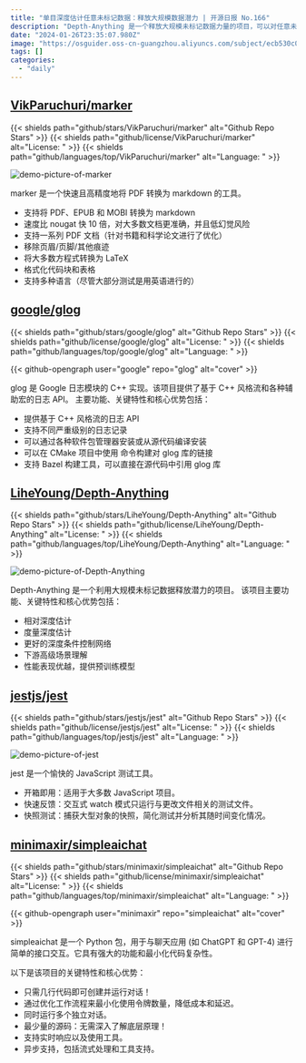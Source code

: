 ```yaml
---
title: "单目深度估计任意未标记数据：释放大规模数据潜力 | 开源日报 No.166"
description: "Depth-Anything 是一个释放大规模未标记数据力量的项目，可以对任意未标记数据进行单目深度估计。"
date: "2024-01-26T23:35:07.980Z"
image: "https://osguider.oss-cn-guangzhou.aliyuncs.com/subject/ecb530c0b715c1373947d174004cbf65.png"
tags: []
categories:
  - "daily"
---
```


## [VikParuchuri/marker](https://github.com/VikParuchuri/marker)

{{< shields path="github/stars/VikParuchuri/marker" alt="Github Repo Stars" >}} {{< shields path="github/license/VikParuchuri/marker" alt="License: " >}} {{< shields path="github/languages/top/VikParuchuri/marker" alt="Language: " >}}

![demo-picture-of-marker](https://static.osguider.com/subject/github/VikParuchuri/marker/23f6198165906f72488e70b378f63e92.png)

marker 是一个快速且高精度地将 PDF 转换为 markdown 的工具。

- 支持将 PDF、EPUB 和 MOBI 转换为 markdown
- 速度比 nougat 快 10 倍，对大多数文档更准确，并且低幻觉风险
- 支持一系列 PDF 文档（针对书籍和科学论文进行了优化）
- 移除页眉/页脚/其他痕迹
- 将大多数方程式转换为 LaTeX
- 格式化代码块和表格
- 支持多种语言（尽管大部分测试是用英语进行的）
  
## [google/glog](https://github.com/google/glog)

{{< shields path="github/stars/google/glog" alt="Github Repo Stars" >}} {{< shields path="github/license/google/glog" alt="License: " >}} {{< shields path="github/languages/top/google/glog" alt="Language: " >}}

{{< github-opengraph user="google" repo="glog" alt="cover" >}}

glog 是 Google 日志模块的 C++ 实现。该项目提供了基于 C++ 风格流和各种辅助宏的日志 API。
主要功能、关键特性和核心优势包括：

- 提供基于 C++ 风格流的日志 API
- 支持不同严重级别的日志记录
- 可以通过各种软件包管理器安装或从源代码编译安装
- 可以在 CMake 项目中使用  命令构建对 glog 库的链接
- 支持 Bazel 构建工具，可以直接在源代码中引用 glog 库
  
## [LiheYoung/Depth-Anything](https://github.com/LiheYoung/Depth-Anything)

{{< shields path="github/stars/LiheYoung/Depth-Anything" alt="Github Repo Stars" >}} {{< shields path="github/license/LiheYoung/Depth-Anything" alt="License: " >}} {{< shields path="github/languages/top/LiheYoung/Depth-Anything" alt="Language: " >}}

![demo-picture-of-Depth-Anything](https://static.osguider.com/subject/github/LiheYoung/Depth-Anything/77bc75716f9cc80feed61a0a75911306.png)

Depth-Anything 是一个利用大规模未标记数据释放潜力的项目。
该项目主要功能、关键特性和核心优势包括：

- 相对深度估计
- 度量深度估计
- 更好的深度条件控制网络
- 下游高级场景理解
- 性能表现优越，提供预训练模型
  
## [jestjs/jest](https://github.com/jestjs/jest)

{{< shields path="github/stars/jestjs/jest" alt="Github Repo Stars" >}} {{< shields path="github/license/jestjs/jest" alt="License: " >}} {{< shields path="github/languages/top/jestjs/jest" alt="Language: " >}}

![demo-picture-of-jest](https://static.osguider.com/subject/github/jestjs/jest/afff597dc7d45677bc0fbf53cd8714fc.png)

jest 是一个愉快的 JavaScript 测试工具。

- 开箱即用：适用于大多数 JavaScript 项目。
- 快速反馈：交互式 watch 模式只运行与更改文件相关的测试文件。
- 快照测试：捕获大型对象的快照，简化测试并分析其随时间变化情况。
  
## [minimaxir/simpleaichat](https://github.com/minimaxir/simpleaichat)

{{< shields path="github/stars/minimaxir/simpleaichat" alt="Github Repo Stars" >}} {{< shields path="github/license/minimaxir/simpleaichat" alt="License: " >}} {{< shields path="github/languages/top/minimaxir/simpleaichat" alt="Language: " >}}

{{< github-opengraph user="minimaxir" repo="simpleaichat" alt="cover" >}}

simpleaichat 是一个 Python 包，用于与聊天应用 (如 ChatGPT 和 GPT-4) 进行简单的接口交互。它具有强大的功能和最小化代码复杂性。

以下是该项目的关键特性和核心优势：

- 只需几行代码即可创建并运行对话！
- 通过优化工作流程来最小化使用令牌数量，降低成本和延迟。
- 同时运行多个独立对话。
- 最少量的源码：无需深入了解底层原理！
- 支持实时响应以及使用工具。
- 异步支持，包括流式处理和工具支持。
  
